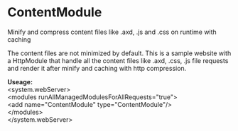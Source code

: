 # ContentModule
Minify and compress content files like .axd, .js and .css on runtime with caching

The content files are not minimized by default. This is a sample website with a HttpModule that handle all the content files like .axd, .css, .js file requests and render it after minify and caching with http compression.

<b>Useage:</b>
<br/>
&lt;system.webServer&gt;
<br/>
&lt;modules runAllManagedModulesForAllRequests=&quot;true&quot;&gt;
<br/>
&lt;add name=&quot;ContentModule&quot; type=&quot;ContentModule&quot;/&gt;
<br/>
&lt;/modules&gt;
<br/>
&lt;/system.webServer&gt;

